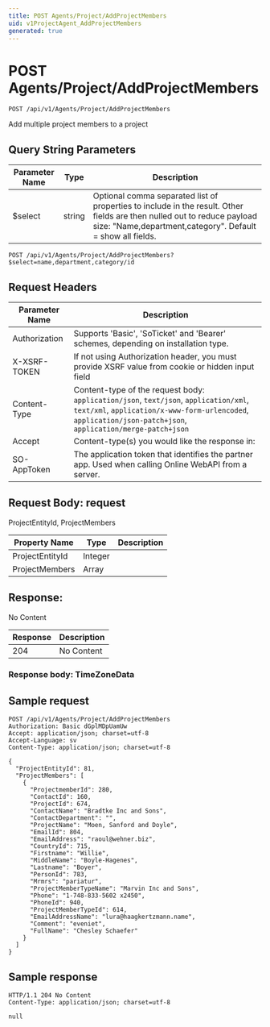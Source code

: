 ```yaml
---
title: POST Agents/Project/AddProjectMembers
uid: v1ProjectAgent_AddProjectMembers
generated: true
---
```


# POST Agents/Project/AddProjectMembers

```http
POST /api/v1/Agents/Project/AddProjectMembers
```

Add multiple project members to a project







## Query String Parameters

| Parameter Name | Type |  Description |
|----------------|------|--------------|
| $select | string |  Optional comma separated list of properties to include in the result. Other fields are then nulled out to reduce payload size: "Name,department,category". Default = show all fields. |

```http
POST /api/v1/Agents/Project/AddProjectMembers?$select=name,department,category/id
```


## Request Headers

| Parameter Name | Description |
|----------------|-------------|
| Authorization  | Supports 'Basic', 'SoTicket' and 'Bearer' schemes, depending on installation type. |
| X-XSRF-TOKEN   | If not using Authorization header, you must provide XSRF value from cookie or hidden input field |
| Content-Type | Content-type of the request body: `application/json`, `text/json`, `application/xml`, `text/xml`, `application/x-www-form-urlencoded`, `application/json-patch+json`, `application/merge-patch+json` |
| Accept         | Content-type(s) you would like the response in:  |
| SO-AppToken | The application token that identifies the partner app. Used when calling Online WebAPI from a server. |

## Request Body: request 

ProjectEntityId, ProjectMembers 

| Property Name | Type |  Description |
|----------------|------|--------------|
| ProjectEntityId | Integer |  |
| ProjectMembers | Array |  |

## Response:

No Content

| Response | Description |
|----------------|-------------|
| 204 | No Content |

### Response body: TimeZoneData


## Sample request

```http!
POST /api/v1/Agents/Project/AddProjectMembers
Authorization: Basic dGplMDpUamUw
Accept: application/json; charset=utf-8
Accept-Language: sv
Content-Type: application/json; charset=utf-8

{
  "ProjectEntityId": 81,
  "ProjectMembers": [
    {
      "ProjectmemberId": 280,
      "ContactId": 160,
      "ProjectId": 674,
      "ContactName": "Bradtke Inc and Sons",
      "ContactDepartment": "",
      "ProjectName": "Moen, Sanford and Doyle",
      "EmailId": 804,
      "EmailAddress": "raoul@wehner.biz",
      "CountryId": 715,
      "Firstname": "Willie",
      "MiddleName": "Boyle-Hagenes",
      "Lastname": "Boyer",
      "PersonId": 783,
      "Mrmrs": "pariatur",
      "ProjectMemberTypeName": "Marvin Inc and Sons",
      "Phone": "1-748-833-5602 x2450",
      "PhoneId": 940,
      "ProjectMemberTypeId": 614,
      "EmailAddressName": "lura@haagkertzmann.name",
      "Comment": "eveniet",
      "FullName": "Chesley Schaefer"
    }
  ]
}
```

## Sample response

```http_
HTTP/1.1 204 No Content
Content-Type: application/json; charset=utf-8

null
```